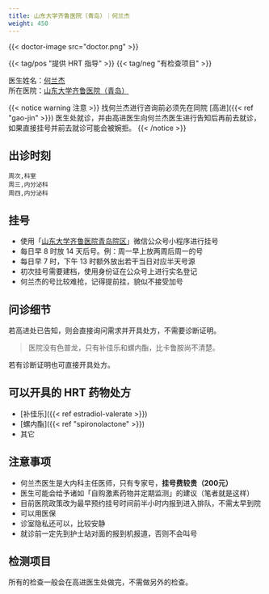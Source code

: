 ```yaml
---
title: 山东大学齐鲁医院（青岛）｜何兰杰
weight: 450
---
```


{{< doctor-image src="doctor.png" >}}

{{< tag/pos "提供 HRT 指导" >}} {{< tag/neg "有检查项目" >}}

医生姓名：[何兰杰](https://www.qlyyqd.com/expert/2024/pnelLMeK.html)\
所在医院：[山东大学齐鲁医院（青岛）](https://qlyyqd.com/)

{{< notice warning 注意 >}}
找何兰杰进行咨询前必须先在同院 [高进]({{< ref "gao-jin" >}}) 医生处就诊，并由高进医生向何兰杰医生进行告知后再前去就诊，如果直接挂号并前去就诊可能会被婉拒。
{{< /notice >}}

## 出诊时刻

```csv
周次,科室
周三,内分泌科
周四,内分泌科
```

## 挂号

- 使用「[山东大学齐鲁医院青岛院区](https://open.weixin.qq.com/qr/code?username=qlyyqd)」微信公众号小程序进行挂号
- 每日早 8 时放 14 天后号。例：周一早上放两周后周一的号
- 每日早 7 时，下午 13 时额外放出若干当日对应半天号源
- 初次挂号需要建档，使用身份证在公众号上进行实名登记
- 何兰杰的号比较难抢，记得提前挂，貌似不接受加号

## 问诊细节

若高进处已告知，则会直接询问需求并开具处方，不需要诊断证明。

> 医院没有色普龙，只有补佳乐和螺内酯，比卡鲁胺尚不清楚。

若有诊断证明也可直接开具处方。

## 可以开具的 HRT 药物处方

- [补佳乐]({{< ref estradiol-valerate >}})
- [螺内酯]({{< ref "spironolactone" >}})
- 其它

## 注意事项

- 何兰杰医生是大内科主任医师，只有专家号，**挂号费较贵（200元）**
- 医生可能会给予诸如「自购激素药物并定期监测」的建议（笔者就是这样）
- 目前医院政策改为最早预约挂号时间前半小时内报到进入排队，不需太早到院
- 可以用医保
- 诊室隐私还可以，比较安静
- 就诊前一定先到护士站对面的报到机报道，否则不会叫号

## 检测项目

所有的检查一般会在高进医生处做完，不需做另外的检查。
